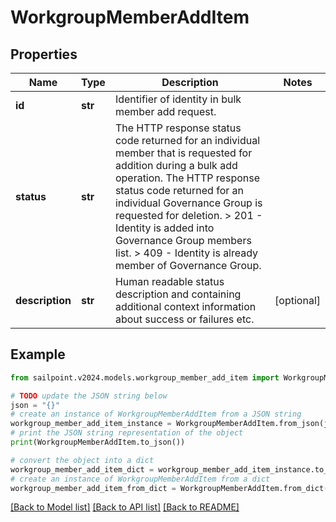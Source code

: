 # WorkgroupMemberAddItem


## Properties

Name | Type | Description | Notes
------------ | ------------- | ------------- | -------------
**id** | **str** | Identifier of identity in bulk member add request. | 
**status** | **str** |  The HTTP response status code returned for an individual member that is requested for addition during a bulk add operation.   The HTTP response status code returned for an individual Governance Group is requested for deletion.   &gt; 201   - Identity is added into Governance Group members list.  &gt; 409   - Identity is already member of  Governance Group.  | 
**description** | **str** | Human readable status description and containing additional context information about success or failures etc.  | [optional] 

## Example

```python
from sailpoint.v2024.models.workgroup_member_add_item import WorkgroupMemberAddItem

# TODO update the JSON string below
json = "{}"
# create an instance of WorkgroupMemberAddItem from a JSON string
workgroup_member_add_item_instance = WorkgroupMemberAddItem.from_json(json)
# print the JSON string representation of the object
print(WorkgroupMemberAddItem.to_json())

# convert the object into a dict
workgroup_member_add_item_dict = workgroup_member_add_item_instance.to_dict()
# create an instance of WorkgroupMemberAddItem from a dict
workgroup_member_add_item_from_dict = WorkgroupMemberAddItem.from_dict(workgroup_member_add_item_dict)
```
[[Back to Model list]](../README.md#documentation-for-models) [[Back to API list]](../README.md#documentation-for-api-endpoints) [[Back to README]](../README.md)


